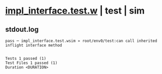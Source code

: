 # [impl_interface.test.w](../../../../../examples/tests/valid/impl_interface.test.w) | test | sim

## stdout.log
```log
pass ─ impl_interface.test.wsim » root/env0/test:can call inherited inflight interface method
 
 
Tests 1 passed (1)
Test Files 1 passed (1)
Duration <DURATION>
```

